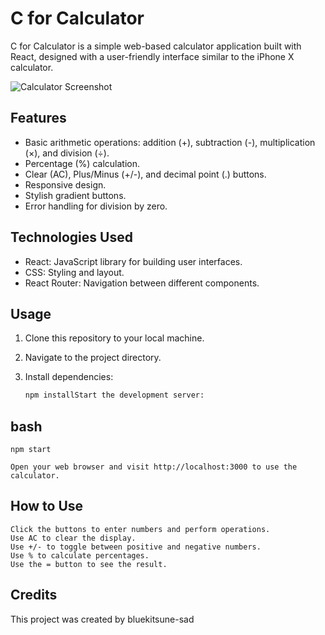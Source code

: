 # C for Calculator

C for Calculator is a simple web-based calculator application built with React, designed with a user-friendly interface similar to the iPhone X calculator.

![Calculator Screenshot](calculator-screenshot.png)

## Features

- Basic arithmetic operations: addition (+), subtraction (-), multiplication (×), and division (÷).
- Percentage (%) calculation.
- Clear (AC), Plus/Minus (+/-), and decimal point (.) buttons.
- Responsive design.
- Stylish gradient buttons.
- Error handling for division by zero.

## Technologies Used

- React: JavaScript library for building user interfaces.
- CSS: Styling and layout.
- React Router: Navigation between different components.

## Usage

1. Clone this repository to your local machine.
2. Navigate to the project directory.
3. Install dependencies:

   ```bash
   npm installStart the development server:

## bash

    npm start

    Open your web browser and visit http://localhost:3000 to use the calculator.

## How to Use

    Click the buttons to enter numbers and perform operations.
    Use AC to clear the display.
    Use +/- to toggle between positive and negative numbers.
    Use % to calculate percentages.
    Use the = button to see the result.

## Credits

This project was created by bluekitsune-sad

